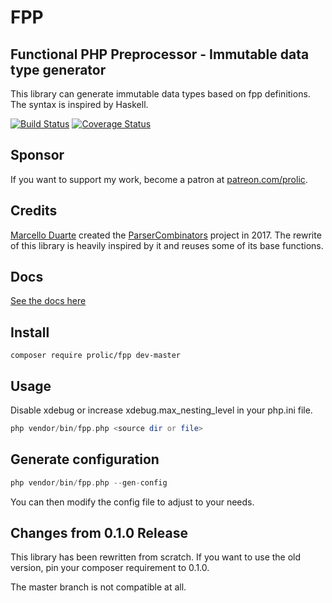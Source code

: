 # FPP

## Functional PHP Preprocessor - Immutable data type generator 

This library can generate immutable data types based on fpp definitions. The syntax is inspired by Haskell.

[![Build Status](https://travis-ci.org/prolic/fpp.svg?branch=master)](https://travis-ci.org/prolic/fpp)
[![Coverage Status](https://coveralls.io/repos/github/prolic/fpp/badge.svg?branch=master)](https://coveralls.io/github/prolic/fpp?branch=master)

## Sponsor

If you want to support my work, become a patron at [patreon.com/prolic](https://www.patreon.com/notifications).

## Credits

[Marcello Duarte](https://github.com/MarcelloDuarte/) created the [ParserCombinators](https://github.com/MarcelloDuarte/ParserCombinators/) project in 2017.
The rewrite of this library is heavily inspired by it and reuses some of its base functions.

## Docs

[See the docs here](https://github.com/prolic/fpp/tree/master/docs/Home.md)

## Install

```console
composer require prolic/fpp dev-master
```

## Usage

Disable xdebug or increase xdebug.max_nesting_level in your php.ini file.

```php
php vendor/bin/fpp.php <source dir or file>
```

## Generate configuration

```php
php vendor/bin/fpp.php --gen-config
```

You can then modify the config file to adjust to your needs.

## Changes from 0.1.0 Release

This library has been rewritten from scratch. If you want to use the old version, pin your composer requirement to 0.1.0.

The master branch is not compatible at all.
